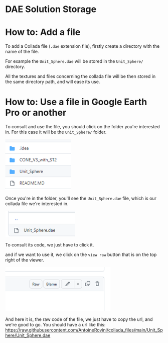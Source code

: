 # DAE Solution Storage



# How to: Add a file

To add a Collada file (```.dae``` extension file), firstly create a directory with the name of the file.

For example the ``Unit_Sphere.dae`` will be stored in the ``Unit_Sphere/`` directory.

All the textures and files concerning the collada file will be then stored in the same directory path, and will ease its use.

# How to: Use a file in Google Earth Pro or another

To consult and use the file, you should click on the folder you're interested in.
For this case it will be the ``Unit_Sphere/`` folder.

![img.png](readmeimages/img.png)

Once you're in the folder, you'll see the ``Unit_Sphere.dae`` file, which is our collada file we're interested in.

![img_1.png](readmeimages/img_1.png)

To consult its code, we just have to click it.

and if we want to use it, we click on the ``view raw`` button that is on the top right of the viewer.

![img_2.png](readmeimages/img_2.png)

And here it is, the raw code of the file, we just have to copy the url, and we're good to go.
You should have a url like this: https://raw.githubusercontent.com/AntoineRovini/collada_files/main/Unit_Sphere/Unit_Sphere.dae